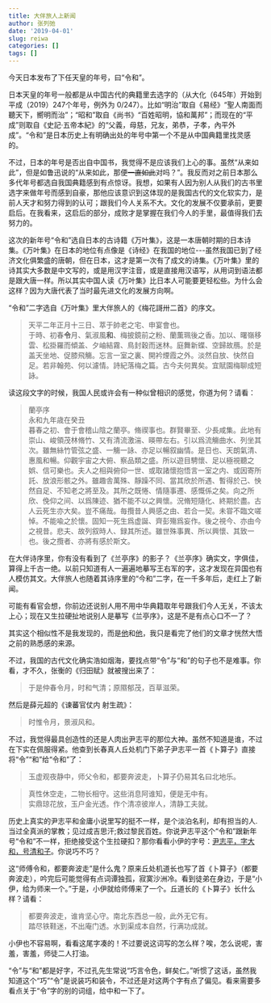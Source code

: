 ```yaml
---
title: 大伴旅人上新闻
author: 张列弛
date: '2019-04-01'
slug: reiwa
categories: []
tags: []
---
```

今天日本发布了下任天皇的年号，曰“令和”。  

日本天皇的年号一般都是从中国古代的典籍里去选字的（从大化（645年）开始到平成（2019）247个年号，例外为 0/247）。比如“明治”取自《易经》“聖人南面而聽天下，嚮明而治”；“昭和”取自《尚书》“百姓昭明，協和萬邦”；而现在的“平成”则取自《史記·五帝本紀》的“父義，母慈，兄友，弟恭，子孝，內平外成”。“令和”是日本历史上有明确出处的年号中第一个不是从中国典籍里找灵感的。  

不过，日本的年号是否出自中国书，我觉得不是应该我们上心的事。虽然“从来如此”，但是如鲁迅说的“从来如此，那便~~一直如此~~对吗？”。我反而对之前日本那么多代年号都选自我国典籍感到有点惊讶。我想，如果有人因为别人从我们的古书里选字来做年号而感到自豪，那他应该意识到这体现的是我国古代的文化软实力，是前人天才和努力得到的认可；跟我们今人关系不大。文化的发展不仅要承前，更要启后。在我看来，这启后的部分，成败才是掌握在我们今人的手里，最值得我们去努力的。   

这次的新年号“令和”选自日本的古诗籍《万叶集》，这是一本唐朝时期的日本诗集。《万叶集》在日本的地位有点像是《诗经》在我国的地位---虽然我国已到了经济文化俱繁盛的唐朝，但在日本，这才是第一次有了成文的诗集。《万叶集》里的诗其实大多数是中文写的，或是用汉字注音，或是直接用汉语写，从用词到语法都是跟大唐一样。所以其实中国人读《万叶集》比日本人可能要更轻松些。为什么会这样？因为大唐代表了当时最先进文化的发展方向啊。  

“令和”二字选自《万叶集》里大伴旅人的《梅花謌卅二首》的序文。  

> 天平二年正月十三日、萃于帥老之宅、申宴會也。  
于時、初春**令**月、氣淑風**和**、梅披鏡前之粉、蘭薫珮後之香。加以、曙嶺移雲、松掛羅而傾盖、夕岫結霧、鳥封穀而迷林。庭舞新蝶、空歸故鴈。於是盖天坐地、促膝飛觴。忘言一室之裏、開衿煙霞之外。淡然自放、快然自足。若非翰苑、何以濾情。詩紀落梅之篇。古今夫何異矣。宜賦園梅聊成短詠。  

读这段文字的时候，我国人民或许会有一种似曾相识的感觉，你道为何？请看：

> 蘭亭序　　　　　　　　 　　  
永和九年歳在癸丑  
暮春之初、會于會稽山陰之蘭亭。脩禊事也。群賢畢至、少長咸集。此地有崇山、峻領茂林脩竹、又有清流激湍、暎帶左右。引以爲流觴曲水、列坐其次。雖無絲竹管弦之盛、一觴一詠、亦足以暢叙幽情。是日也、天朗氣清、惠風和暢。仰觀宇宙之大俯、察品類之盛。所以遊目騁懷、足以極視聽之娯、信可樂也。夫人之相與俯仰一世、或取諸懷抱悟言一室之内、或因寄所託、放浪形骸之外。雖趣舎萬殊、靜躁不同、當其欣於所遇、暫得於己、怏然自足、不知老之將至及。其所之既惓、情隨事遷、感慨係之矣。向之所欣、俛仰之间、以爲陳迹、猶不能不以之興懷。況脩短隨化、終期於盡。古人云死生亦大矣。豈不痛哉。毎攬昔人興感之由、若合一契。未甞不臨文嗟悼。不能喩之於懷。固知一死生爲虚誕、齊彭殤爲妄作。後之視今、亦由今之視昔。悲夫、故列叙時人、録其所述。雖世殊事異、所以興懷、其致一也。後之攬者、亦將有感於斯文。  

在大伴诗序里，你有没有看到了《兰亭序》的影子？《兰亭序》确实文，字俱佳，算得上千古一绝。以前只知道有人一遍遍地摹写王右军的字，这才发现在异国也有人模仿其文。大伴旅人也随着其诗序里的“今和”二字，在一千多年后，走红上了新闻。  

可能有看官会想，你前边还说别人用不用中华典籍取年号跟我们今人无关，不该太上心；现在又生拉硬扯地说别人是摹写《兰亭序》，这是不是有点心口不一了？  

其实这个相似性不是我发现的，而是[他](https://blog.goo.ne.jp/taketorinooyaji/e/cb4212aeac2591afaf82ee34ed5e0a60)和[他](https://blog.goo.ne.jp/kato-takanori2015/e/761d258c6a219d0ec834fae6090d3e51)，我只是看完了他们的文章才恍然大悟之前的熟悉感的来源。  

不过，我国的古代文化确实浩如烟海，要找点带“令”与“和”的句子也不是难事。你看，才不久，张衡的《归田赋》就被搜出来了：  

>于是仲春令月，时和气清；原隰郁茂，百草滋荣。

然后是薛元超的《谏蕃官仗内 射生疏》：

>时惟令月，景淑风和。

不过，我觉得最具创造性的还是人肉出尹志平的那位大神。虽然不知道是谁，不过在下实在佩服得紧。他查到长春真人丘处机门下弟子尹志平一首《卜算子》直接将“令”“和”给“令和”了：

> 玉虚观夜静中，师父令和，都要奔波走，卜算子仍易其名曰北地乐。

> 真性休空走，二物长相守。这些消息阿谁知，便是无中有。  
实鼎琼花放，玉户金光透。作个清凉彼岸人，清静工夫就。  

历史上真实的尹志平和金庸小说里写的挺不一样，是个淡泊名利，却有担当的人.当过全真派的掌教；见过成吉思汗;救过黎民百姓。你说尹志平这个“令和”跟新年号“令和”不一样，拒绝接受这个生拉硬扣？那你看看小伊的字号：[尹志平，字大和，号清和子](https://zh.wikipedia.org/wiki/%E5%B0%B9%E5%BF%97%E5%B9%B3)。你说巧不巧？  

这“师傅令和，都要奔波走”是什么鬼？原来丘处机道长也写了首《卜算子》（都要奔波走），吟完后可能觉得有点词谭独孤，寂寞沙洲冷。看到徒弟在身边，于是“小伊，给为师来一个。”于是，小伊就给师傅来了一个。丘道长的《卜算子》长什么样？请看： 

>都要奔波走，谁肯坚心守。南北东西总一般，此外无它有。    
踏尽铁鞋迷，不出庵门透。水到渠成本自然，行满功成就。

小伊也不容易啊，看看这尾字凑的！不过要说这词写的怎么样？唉，怎么说呢，害羞，害羞，师徒二人打油。   

“令”与“和”都是好字，不过孔先生常说“巧言令色，鲜矣仁。”听惯了这话，虽然我知道这个“巧”“令”是说装巧和装令，不过还是对这两个字有点了偏见。看来需要多看点关于“令”字的别的词组，给中和一下了。

